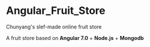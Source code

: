 # Angular_Fruit_Store
Chunyang's slef-made online fruit store

A fruit store based on **Angular 7.0** + **Node.js** + **Mongodb**
